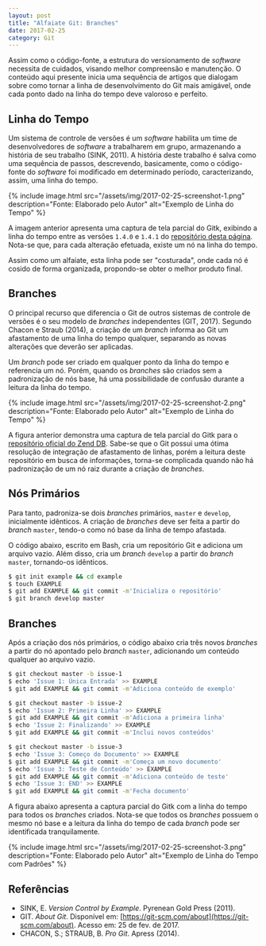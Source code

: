 ```yaml
---
layout: post
title: "Alfaiate Git: Branches"
date: 2017-02-25
category: Git
---
```


Assim como o código-fonte, a estrutura do versionamento de _software_ necessita de cuidados, visando melhor compreensão e manutenção. O conteúdo aqui presente inicia uma sequência de artigos que dialogam sobre como tornar a linha de desenvolvimento do Git mais amigável, onde cada ponto dado na linha do tempo deve valoroso e perfeito.

## Linha do Tempo

Um sistema de controle de versões é um _software_ habilita um time de desenvolvedores de _software_ a trabalharem em grupo, armazenando a história de seu trabalho (SINK, 2011). A história deste trabalho é salva como uma sequência de passos, descrevendo, basicamente, como o código-fonte do _software_ foi modificado em determinado período, caracterizando, assim, uma linha do tempo.

{% include image.html src="/assets/img/2017-02-25-screenshot-1.png" description="Fonte: Elaborado pelo Autor" alt="Exemplo de Linha do Tempo" %}

A imagem anterior apresenta uma captura de tela parcial do Gitk, exibindo a linha do tempo entre as versões `1.4.0` e `1.4.1` do [repositório desta página](https://github.com/wandersonwhcr/wandersonwhcr.github.io). Nota-se que, para cada alteração efetuada, existe um nó na linha do tempo.

Assim como um alfaiate, esta linha pode ser "costurada", onde cada nó é cosido de forma organizada, propondo-se obter o melhor produto final.

## Branches

O principal recurso que diferencia o Git de outros sistemas de controle de versões é o seu modelo de _branches_ independentes (GIT, 2017). Segundo Chacon e Straub (2014), a criação de um _branch_ informa ao Git um afastamento de uma linha do tempo qualquer, separando as novas alterações que deverão ser aplicadas.

Um _branch_ pode ser criado em qualquer ponto da linha do tempo e referencia um nó. Porém, quando os _branches_ são criados sem a padronização de nós base, há uma possibilidade de confusão durante a leitura da linha do tempo.

{% include image.html src="/assets/img/2017-02-25-screenshot-2.png" description="Fonte: Elaborado pelo Autor" alt="Exemplo de Linha do Tempo" %}

A figura anterior demonstra uma captura de tela parcial do Gitk para o [repositório oficial do Zend DB](https://github.com/zendframework/zend-db). Sabe-se que o Git possui uma ótima resolução de integração de afastamento de linhas, porém a leitura deste repositório em busca de informações, torna-se complicada quando não há padronização de um nó raiz durante a criação de _branches_.

## Nós Primários

Para tanto, padroniza-se dois _branches_ primários, `master` e `develop`, inicialmente idênticos. A criação de _branches_ deve ser feita a partir do _branch_ `master`, tendo-o como nó base da linha de tempo afastada.

O código abaixo, escrito em Bash, cria um repositório Git e adiciona um arquivo vazio. Além disso, cria um _branch_ `develop` a partir do _branch_ `master`, tornando-os idênticos.

```bash
$ git init example && cd example
$ touch EXAMPLE
$ git add EXAMPLE && git commit -m'Inicializa o repositório'
$ git branch develop master
```

## Branches

Após a criação dos nós primários, o código abaixo cria três novos _branches_ a partir do nó apontado pelo _branch_ `master`, adicionando um conteúdo qualquer ao arquivo vazio.

```bash
$ git checkout master -b issue-1
$ echo 'Issue 1: Única Entrada' >> EXAMPLE
$ git add EXAMPLE && git commit -m'Adiciona conteúdo de exemplo'

$ git checkout master -b issue-2
$ echo 'Issue 2: Primeira Linha' >> EXAMPLE
$ git add EXAMPLE && git commit -m'Adiciona a primeira linha'
$ echo 'Issue 2: Finalizando' >> EXAMPLE
$ git add EXAMPLE && git commit -m'Inclui novos conteúdos'

$ git checkout master -b issue-3
$ echo 'Issue 3: Começo do Documento' >> EXAMPLE
$ git add EXAMPLE && git commit -m'Começa um novo documento'
$ echo 'Issue 3: Teste de Conteúdo' >> EXAMPLE
$ git add EXAMPLE && git commit -m'Adiciona conteúdo de teste'
$ echo 'Issue 3: END' >> EXAMPLE
$ git add EXAMPLE && git commit -m'Fecha documento'
```

A figura abaixo apresenta a captura parcial do Gitk com a linha do tempo para todos os _branches_ criados. Nota-se que todos os _branches_ possuem o mesmo nó base e a leitura da linha do tempo de cada _branch_ pode ser identificada tranquilamente.

{% include image.html src="/assets/img/2017-02-25-screenshot-3.png" description="Fonte: Elaborado pelo Autor" alt="Exemplo de Linha do Tempo com Padrões" %}

## Referências

* SINK, E. _Version Control by Example_. Pyrenean Gold Press (2011).
* GIT. _About Git_. Disponível em: [https://git-scm.com/about](https://git-scm.com/about). Acesso em: 25 de fev. de 2017.
* CHACON, S.; STRAUB, B. _Pro Git_. Apress (2014).
